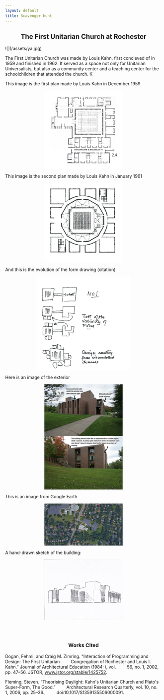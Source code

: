 ```yaml
---
layout: default
title: Scavenger hunt 
---
```

<style>
h2 {text-align:center;}
h3 {text-align:center;}
img {
	display: block;
	margin: 0 auto;
}
</style>


<h2> The First Unitarian Church at Rochester </h2>
![](/assets/ya.jpg)


The First Unitarian Church was made by Louis Kahn, first concieved of in 
1959 and finished in 1962. It served as a space not only for Unitarian 
Universalists, but also as a community center and a teaching center for 
the schoolchildren that attended the church. K

This image is the first plan made by Louis Kahn in December 1959 


<img src="/assets/FUCPlanI.PNG" alt="PlanI" style="width:50%;">

This image is the second plan made by Louis Kahn in January 1961

<img src="/assets/FUCPlanII.PNG" style="width:50%">

And this is the evolution of the form drawing (citation) 

<img src="/assets/FUCFormEvolution.PNG" style="width:60%">

Here is an image of the exterior 

<img src="/assets/exterior1.jpg" style="width:50%;">
<img src="/assets/exterior2.jpg" style="width:50%;">

This is an image from Google Earth 

<img src="/assets/1stUniChurchEarth.PNG" style="width:50%">

A hand-drawn sketch of the building:

<img src="/assets/FUCDrawing.jpg" style="width:50%">

<br></br>

### Works Cited

Dogan, Fehmi, and Craig M. Zimring. “Interaction of Programming and 
Design: The First Unitarian 
&nbsp;&nbsp;&nbsp;&nbsp;&nbsp;&nbsp;&nbsp;&nbsp;Congregation of 
Rochester and Louis I. 
Kahn.” Journal of Architectural Education (1984-), vol. 
&nbsp;&nbsp;&nbsp;&nbsp;&nbsp;&nbsp;&nbsp;&nbsp;56, no. 1, 2002, 
pp. 47–56. JSTOR, www.jstor.org/stable/1425752.


Fleming, Steven. “Theorising Daylight: Kahn's Unitarian Church and 
Plato's Super-Form, The Good.” 
&nbsp;&nbsp;&nbsp;&nbsp;&nbsp;&nbsp;&nbsp;&nbsp;Architectural Research 
Quarterly, vol. 
10, no. 1, 2006, pp. 25–36., 
&nbsp;&nbsp;&nbsp;&nbsp;&nbsp;&nbsp;&nbsp;&nbsp;doi:10.1017/S1359135506000091.
